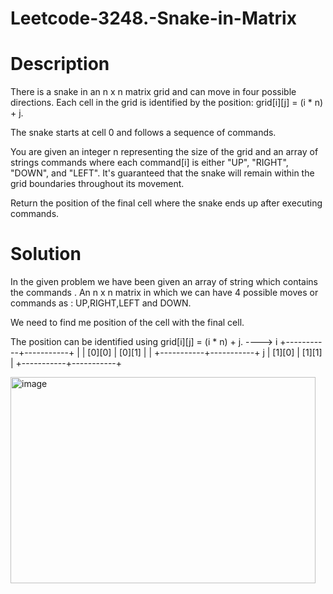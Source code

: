 # Leetcode-3248.-Snake-in-Matrix
# Description
There is a snake in an n x n matrix grid and can move in four possible directions. Each cell in the grid is identified by the position: grid[i][j] = (i * n) + j.

The snake starts at cell 0 and follows a sequence of commands.

You are given an integer n representing the size of the grid and an array of strings commands where each command[i] is either "UP", "RIGHT", "DOWN", and "LEFT". It's guaranteed that the snake will remain within the grid boundaries throughout its movement.

Return the position of the final cell where the snake ends up after executing commands.

# Solution
In the given problem we have been given an array of string which contains the commands . An n x n matrix in which we can have 4 possible moves or commands as : UP,RIGHT,LEFT and DOWN.

We need to find me position of the cell with the final cell.

The position can be identified using  grid[i][j] = (i * n) + j.
----> i
+-----------+-----------+  |
| [0][0]    | [0][1]    |  |
+-----------+-----------+  j
| [1][0]    | [1][1]    |
+-----------+-----------+

<img width="488" height="330" alt="image" src="https://github.com/user-attachments/assets/7cfa44d9-9d29-4db6-869a-484b68db848d" />
